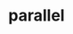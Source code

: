 ---
title: "parallel"
layout: cache
categories: [package, develop]
meta: {"versions": ["20220522"], "compilers": ["gcc@=7.3.1"], "oss": ["amzn2"], "platforms": ["linux"], "targets": ["aarch64", "neoverse_n1", "x86_64_v3"], "stacks": ["aws-isc", "aws-isc-aarch64", "root"], "num_specs": 6, "num_specs_by_stack": {"root": 6, "aws-isc-aarch64": 4, "aws-isc": 2}}
spec_details: [{"hash": "zgwswr7qnuqlwweroth5nqdtp5cdbkhx", "compiler": "gcc@=7.3.1", "versions": ["20220522"], "os": "amzn2", "platform": "linux", "target": "aarch64", "variants": ["build_system=autotools"], "stacks": ["root", "aws-isc-aarch64"], "size": "-", "tarball": "https://binaries.spack.io/develop/build_cache/linux-amzn2-aarch64/gcc-7.3.1/parallel-20220522/linux-amzn2-aarch64-gcc-7.3.1-parallel-20220522-zgwswr7qnuqlwweroth5nqdtp5cdbkhx.spack"}, {"hash": "u5hixnxghmtxsq3weedr3nmqqrsacven", "compiler": "gcc@=7.3.1", "versions": ["20220522"], "os": "amzn2", "platform": "linux", "target": "aarch64", "variants": ["build_system=autotools"], "stacks": ["root", "aws-isc-aarch64"], "size": "-", "tarball": "https://binaries.spack.io/develop/build_cache/linux-amzn2-aarch64/gcc-7.3.1/parallel-20220522/linux-amzn2-aarch64-gcc-7.3.1-parallel-20220522-u5hixnxghmtxsq3weedr3nmqqrsacven.spack"}, {"hash": "evk6jz7et5pzhrnc5kryq3qvoi3mmc5j", "compiler": "gcc@=7.3.1", "versions": ["20220522"], "os": "amzn2", "platform": "linux", "target": "neoverse_n1", "variants": ["build_system=autotools"], "stacks": ["root", "aws-isc-aarch64"], "size": "-", "tarball": "https://binaries.spack.io/develop/build_cache/linux-amzn2-neoverse_n1/gcc-7.3.1/parallel-20220522/linux-amzn2-neoverse_n1-gcc-7.3.1-parallel-20220522-evk6jz7et5pzhrnc5kryq3qvoi3mmc5j.spack"}, {"hash": "dftkc6m7ablgxvbfzmyotl5om2yetitl", "compiler": "gcc@=7.3.1", "versions": ["20220522"], "os": "amzn2", "platform": "linux", "target": "neoverse_n1", "variants": ["build_system=autotools"], "stacks": ["root", "aws-isc-aarch64"], "size": "-", "tarball": "https://binaries.spack.io/develop/build_cache/linux-amzn2-neoverse_n1/gcc-7.3.1/parallel-20220522/linux-amzn2-neoverse_n1-gcc-7.3.1-parallel-20220522-dftkc6m7ablgxvbfzmyotl5om2yetitl.spack"}, {"hash": "xj5qbrhnsa4snneegixse2rxdj5mj7uf", "compiler": "gcc@=7.3.1", "versions": ["20220522"], "os": "amzn2", "platform": "linux", "target": "x86_64_v3", "variants": ["build_system=autotools"], "stacks": ["root", "aws-isc"], "size": "-", "tarball": "https://binaries.spack.io/develop/build_cache/linux-amzn2-x86_64_v3/gcc-7.3.1/parallel-20220522/linux-amzn2-x86_64_v3-gcc-7.3.1-parallel-20220522-xj5qbrhnsa4snneegixse2rxdj5mj7uf.spack"}, {"hash": "jfkiktckv7lcovee2xd5djhj6yrf23wh", "compiler": "gcc@=7.3.1", "versions": ["20220522"], "os": "amzn2", "platform": "linux", "target": "x86_64_v3", "variants": ["build_system=autotools"], "stacks": ["root", "aws-isc"], "size": "-", "tarball": "https://binaries.spack.io/develop/build_cache/linux-amzn2-x86_64_v3/gcc-7.3.1/parallel-20220522/linux-amzn2-x86_64_v3-gcc-7.3.1-parallel-20220522-jfkiktckv7lcovee2xd5djhj6yrf23wh.spack"}]
---